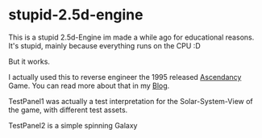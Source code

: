# stupid-2.5d-engine

This is a stupid 2.5d-Engine im made a while ago for educational reasons.
It's stupid, mainly because everything runs on the CPU :D 

But it works.

I actually used this to reverse engineer the 1995 released [Ascendancy](https://en.wikipedia.org/wiki/Ascendancy_(video_game)) Game. You can read more about that in my [Blog](https://blog.1ynx.de/post/?id=cc8c5f0f-02af-4d56-9369-66dd5e07a182). 

TestPanel1 was actually a test interpretation for the Solar-System-View of the game, with different test assets.

TestPanel2 is a simple spinning Galaxy
